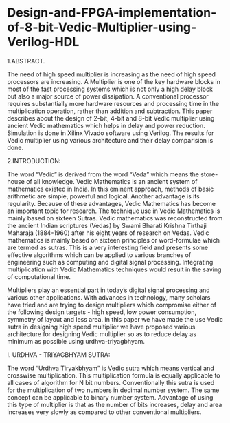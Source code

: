 # Design-and-FPGA-implementation-of-8-bit-Vedic-Multiplier-using-Verilog-HDL

1.ABSTRACT.


The need of high speed multiplier is increasing as the need of high speed processors are increasing. A Multiplier is one of the key hardware blocks in most of the fast processing systems which is not only a high delay block but also a major source of power dissipation. A conventional processor requires substantially more hardware resources and processing time in the multiplication operation, rather than addition and subtraction. This paper describes about the design of 2-bit, 4-bit and 8-bit Vedic multiplier using ancient Vedic mathematics which helps in delay and power reduction. Simulation is done in Xilinx Vivado software using Verilog. The results for Vedic multiplier using various architecture and their delay comparision is done.


2.INTRODUCTION:

The word “Vedic” is derived from the word “Veda” which means the store-house of all knowledge. Vedic Mathematics is an ancient system of mathematics existed in India. In this eminent approach, methods of basic arithmetic are simple, powerful and logical. Another advantage is its regularity. Because of these advantages, Vedic Mathematics has become an important topic for research. The technique use in Vedic Mathematics is mainly based on sixteen Sutras. Vedic mathematics was reconstructed from the ancient Indian scriptures (Vedas) by Swami Bharati Krishna Tirthaji Maharaja (1884-1960) after his eight years of research on Vedas. Vedic mathematics is mainly based on sixteen principles or word-formulae which are termed as sutras. This is a very interesting field and presents some effective algorithms which can be applied to various branches of engineering such as computing and digital signal processing. Integrating multiplication with Vedic Mathematics techniques would result in the saving of computational time.

Multipliers play an essential part in today’s digital signal processing and various other applications. With advances in technology, many scholars have tried and are trying to design multipliers which compromise either of the following design targets - high speed, low power consumption, symmetry of layout and less area. In this paper we have made the use Vedic sutra in designing high speed multiplier we have proposed various architecture for designing Vedic multiplier so as to reduce delay as minimum as possible using  urdhva-triyagbhyam.

I. URDHVA - TRIYAGBHYAM  SUTRA:

The word “Urdhva Tiryakbhyam” is Vedic sutra which means vertical and crosswise multiplication. This multiplication formula is equally applicable to all cases of algorithm for N bit numbers. Conventionally this sutra is used for the multiplication of two numbers in decimal number system. The same concept can be applicable to binary number system. Advantage of using this type of multiplier is that as the number of bits increases, delay and area increases very slowly as compared to other conventional multipliers.


